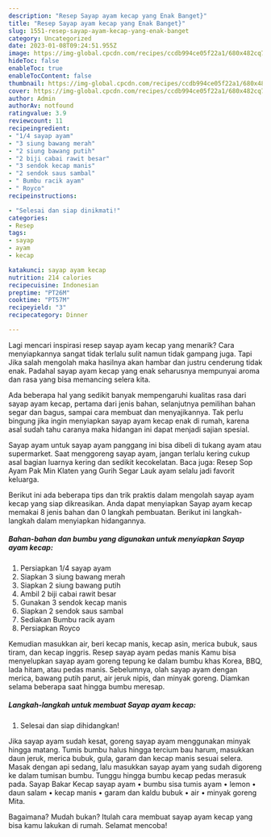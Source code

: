 ```yaml
---
description: "Resep Sayap ayam kecap yang Enak Banget}"
title: "Resep Sayap ayam kecap yang Enak Banget}"
slug: 1551-resep-sayap-ayam-kecap-yang-enak-banget
category: Uncategorized
date: 2023-01-08T09:24:51.955Z
image: https://img-global.cpcdn.com/recipes/ccdb994ce05f22a1/680x482cq70/sayap-ayam-kecap-foto-resep-utama.jpg
hideToc: false
enableToc: true
enableTocContent: false
thumbnail: https://img-global.cpcdn.com/recipes/ccdb994ce05f22a1/680x482cq70/sayap-ayam-kecap-foto-resep-utama.jpg
cover: https://img-global.cpcdn.com/recipes/ccdb994ce05f22a1/680x482cq70/sayap-ayam-kecap-foto-resep-utama.jpg
author: Admin
authorAv: notfound
ratingvalue: 3.9
reviewcount: 11
recipeingredient:
- "1/4 sayap ayam"
- "3 siung bawang merah"
- "2 siung bawang putih"
- "2 biji cabai rawit besar"
- "3 sendok kecap manis"
- "2 sendok saus sambal"
- " Bumbu racik ayam"
- " Royco"
recipeinstructions:

- "Selesai dan siap dinikmati!"
categories:
- Resep
tags:
- sayap
- ayam
- kecap

katakunci: sayap ayam kecap 
nutrition: 214 calories
recipecuisine: Indonesian
preptime: "PT26M"
cooktime: "PT57M"
recipeyield: "3"
recipecategory: Dinner

---
```



Lagi mencari inspirasi resep sayap ayam kecap yang menarik? Cara menyiapkannya sangat tidak terlalu sulit namun tidak gampang juga. Tapi Jika salah mengolah maka hasilnya akan hambar dan justru cenderung tidak enak. Padahal sayap ayam kecap yang enak seharusnya mempunyai aroma dan rasa yang bisa memancing selera kita.


Ada beberapa hal yang sedikit banyak mempengaruhi kualitas rasa dari sayap ayam kecap, pertama dari jenis bahan, selanjutnya pemilihan bahan segar dan bagus, sampai cara membuat dan menyajikannya. Tak perlu bingung jika ingin menyiapkan sayap ayam kecap enak di rumah, karena asal sudah tahu caranya maka hidangan ini dapat menjadi sajian spesial.

Sayap ayam untuk sayap ayam panggang ini bisa dibeli di tukang ayam atau supermarket. Saat menggoreng sayap ayam, jangan terlalu kering cukup asal bagian luarnya kering dan sedikit kecokelatan. Baca juga: Resep Sop Ayam Pak Min Klaten yang Gurih Segar Lauk ayam selalu jadi favorit keluarga.


Berikut ini ada beberapa tips dan trik praktis dalam mengolah sayap ayam kecap yang siap dikreasikan. Anda dapat menyiapkan Sayap ayam kecap memakai 8 jenis bahan dan 0 langkah pembuatan. Berikut ini langkah-langkah dalam menyiapkan hidangannya.

<!--inarticleads1-->

##### Bahan-bahan dan bumbu yang digunakan untuk menyiapkan Sayap ayam kecap:

1. Persiapkan 1/4 sayap ayam
1. Siapkan 3 siung bawang merah
1. Siapkan 2 siung bawang putih
1. Ambil 2 biji cabai rawit besar
1. Gunakan 3 sendok kecap manis
1. Siapkan 2 sendok saus sambal
1. Sediakan  Bumbu racik ayam
1. Persiapkan  Royco


Kemudian masukkan air, beri kecap manis, kecap asin, merica bubuk, saus tiram, dan kecap inggris. Resep sayap ayam pedas manis Kamu bisa menyelupkan sayap ayam goreng tepung ke dalam bumbu khas Korea, BBQ, lada hitam, atau pedas manis. Sebelumnya, olah sayap ayam dengan merica, bawang putih parut, air jeruk nipis, dan minyak goreng. Diamkan selama beberapa saat hingga bumbu meresap. 

<!--inarticleads2-->

##### Langkah-langkah untuk membuat Sayap ayam kecap:


1. Selesai dan siap dihidangkan!

Jika sayap ayam sudah kesat, goreng sayap ayam menggunakan minyak hingga matang. Tumis bumbu halus hingga tercium bau harum, masukkan daun jeruk, merica bubuk, gula, garam dan kecap manis sesuai selera. Masak dengan api sedang, lalu masukkan sayap ayam yang sudah digoreng ke dalam tumisan bumbu. Tunggu hingga bumbu kecap pedas merasuk pada. Sayap Bakar Kecap sayap ayam • bumbu sisa tumis ayam • lemon • daun salam • kecap manis • garam dan kaldu bubuk • air • minyak goreng Mita. 

Bagaimana? Mudah bukan? Itulah cara membuat sayap ayam kecap yang bisa kamu lakukan di rumah. Selamat mencoba!
